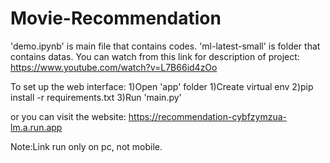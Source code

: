 # Movie-Recommendation

'demo.ipynb' is main file that contains codes.
'ml-latest-small' is folder that contains datas.
You can watch from this link for description of project:
https://www.youtube.com/watch?v=L7B66id4zOo 

To set up the web interface:
1)Open 'app' folder
1)Create virtual env
2)pip install -r requirements.txt
3)Run 'main.py'

or you can visit the website:
https://recommendation-cybfzymzua-lm.a.run.app

Note:Link run only on pc, not mobile.
